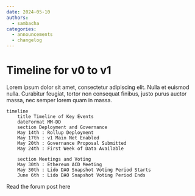 ```yaml
---
date: 2024-05-10
authors:
  - sambacha
categories:
  - announcements
  - changelog
---
```


# Timeline for v0 to v1

Lorem ipsum dolor sit amet, consectetur adipiscing elit. Nulla et euismod
nulla. Curabitur feugiat, tortor non consequat finibus, justo purus auctor
massa, nec semper lorem quam in massa.

<!-- more -->


```mermaid
timeline
    title Timeline of Key Events
    dateFormat MM-DD
    section Deployment and Governance
    May 14th : Rollup Deployment
    May 17th : v1 Main Net Enabled
    May 20th : Governance Proposal Submitted
    May 24th : First Week of Data Available
    
    section Meetings and Voting
    May 30th : Ethereum ACD Meeting
    May 30th : Lido DAO Snapshot Voting Period Starts
    June 6th : Lido DAO Snapshot Voting Period Ends
```

Read the forum post here
